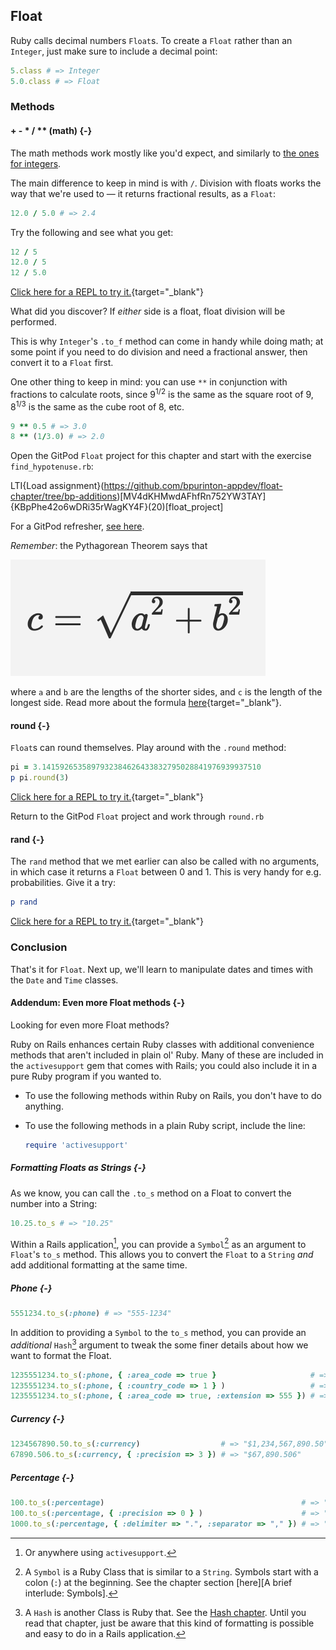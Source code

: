 ## Float

Ruby calls decimal numbers `Float`s. To create a `Float` rather than an `Integer`, just make sure to include a decimal point:

```ruby
5.class # => Integer
5.0.class # => Float
```

### Methods

#### + - * / ** (math) {-}

The math methods work mostly like you'd expect, and similarly to [the ones for integers](#integer-math).

The main difference to keep in mind is with `/`. Division with floats works the way that we're used to — it returns fractional results, as a `Float`:

```ruby
12.0 / 5.0 # => 2.4
```

Try the following and see what you get:

```ruby
12 / 5
12.0 / 5
12 / 5.0
```

<div class="experiment">
  
  [Click here for a REPL to try it.](https://repl.it/@raghubetina/Float-math){target="_blank"}
</div>

What did you discover? If _either_ side is a float, float division will be performed.

This is why `Integer`'s `.to_f` method can come in handy while doing math; at some point if you need to do division and need a fractional answer, then convert it to a `Float` first.

One other thing to keep in mind: you can use `**` in conjunction with fractions to calculate roots, since 9<sup>1/2</sup> is the same as the square root of 9, 8<sup>1/3</sup> is the same as the cube root of 8, etc.

```ruby
9 ** 0.5 # => 3.0
8 ** (1/3.0) # => 2.0
```

<div class="proj">

  Open the GitPod `Float` project for this chapter and start with the exercise `find_hypotenuse.rb`:

  LTI{Load assignment}(https://github.com/bpurinton-appdev/float-chapter/tree/bp-additions)[MV4dKHMwdAFhfRn752YW3TAY]{KBpPhe42o6wDRi35rWagKY4F}(20)[float_project] 
  
  For a GitPod refresher, [see here](#start-gitpod-project).
  
  _Remember_: the Pythagorean Theorem says that

  ![](assets/float/pythagorous.png)

  where `a` and `b` are the lengths of the shorter sides, and `c` is the length of the longest side. Read more about the formula [here](https://www.mathsisfun.com/pythagoras.html){target="_blank"}.

</div>

#### round {-}

`Float`s can round themselves. Play around with the `.round` method:

```ruby
pi = 3.1415926535897932384626433832795028841976939937510
p pi.round(3)
```

<div class="experiment">
  
  [Click here for a REPL to try it.](https://repl.it/@raghubetina/round){target="_blank"}
</div>

<div class="proj">

  Return to the GitPod `Float` project and work through `round.rb`
</div>

#### rand {-}

The `rand` method that we met earlier can also be called with no arguments, in which case it returns a `Float` between 0 and 1. This is very handy for e.g. probabilities. Give it a try:

```ruby
p rand
```

<div class="experiment">
  
  [Click here for a REPL to try it.](https://repl.it/@raghubetina/float-rand){target="_blank"}
</div>

###  Conclusion

That's it for `Float`. Next up, we'll learn to manipulate dates and times with the `Date` and `Time` classes.

#### Addendum: Even more Float methods {-}

Looking for even more Float methods?

Ruby on Rails enhances certain Ruby classes with additional convenience methods that aren't included in plain ol' Ruby. Many of these are included in the `activesupport` gem that comes with Rails; you could also include it in a pure Ruby program if you wanted to.

 - To use the following methods within Ruby on Rails, you don't have to do anything.
 - To use the following methods in a plain Ruby script, include the line:

    ```ruby
    require 'activesupport'
    ```

##### Formatting Floats as Strings {-}

As we know, you can call the `.to_s` method on a Float to convert the number into a String:

```ruby
10.25.to_s # => "10.25"
```

Within a Rails application[^Rails], you can provide a `Symbol`[^Symbol] as an argument to `Float`'s `to_s` method. This allows you to convert the `Float` to a `String` _and_ add additional formatting at the same time.

[^Rails]:  Or anywhere using `activesupport`.

[^Symbol]: A `Symbol` is a Ruby Class that is similar to a `String`. Symbols start with a colon (`:`) at the beginning. See the chapter section [here][A brief interlude: Symbols]. 

##### Phone {-}

```ruby
5551234.to_s(:phone) # => "555-1234"
```

In addition to providing a `Symbol` to the `to_s` method, you can provide an _additional_ `Hash`[^Hash] argument to tweak the some finer details about how we want to format the Float.

```ruby
1235551234.to_s(:phone, { :area_code => true }                     # => "(123) 555-1234"
1235551234.to_s(:phone, { :country_code => 1 } )                   # => "+1-123-555-1234"
1235551234.to_s(:phone, { :area_code => true, :extension => 555 }) # => (123) 555-1234 x 555
```

[^Hash]: A `Hash` is another Class is Ruby that. See the [Hash chapter](#hash-chapter). Until you read that chapter, just be aware that this kind of formatting is possible and easy to do in a Rails application.

##### Currency {-}

```ruby
1234567890.50.to_s(:currency)                  # => "$1,234,567,890.50"
67890.506.to_s(:currency, { :precision => 3 }) # => "$67,890.506"
```

##### Percentage {-}

```ruby
100.to_s(:percentage)                                            # => "100.000%"
100.to_s(:percentage, { :precision => 0 } )                      # => "100%"
1000.to_s(:percentage, { :delimiter => ".", :separator => "," }) # => "1.000,000%"
```
